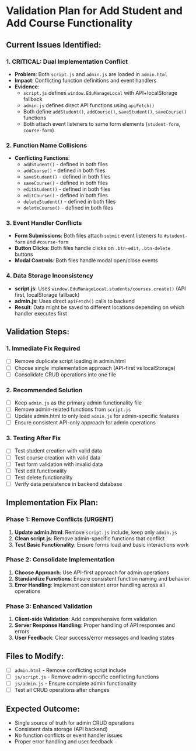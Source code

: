 # Validation Plan for Add Student and Add Course Functionality

## Current Issues Identified:

### 1. **CRITICAL: Dual Implementation Conflict**
- **Problem**: Both `script.js` and `admin.js` are loaded in `admin.html`
- **Impact**: Conflicting function definitions and event handlers
- **Evidence**:
  - `script.js` defines `window.EduManageLocal` with API+localStorage fallback
  - `admin.js` defines direct API functions using `apiFetch()`
  - Both define `addStudent()`, `addCourse()`, `saveStudent()`, `saveCourse()` functions
  - Both attach event listeners to same form elements (`student-form`, `course-form`)

### 2. **Function Name Collisions**
- **Conflicting Functions**:
  - `addStudent()` - defined in both files
  - `addCourse()` - defined in both files
  - `saveStudent()` - defined in both files
  - `saveCourse()` - defined in both files
  - `editStudent()` - defined in both files
  - `editCourse()` - defined in both files
  - `deleteStudent()` - defined in both files
  - `deleteCourse()` - defined in both files

### 3. **Event Handler Conflicts**
- **Form Submissions**: Both files attach `submit` event listeners to `#student-form` and `#course-form`
- **Button Clicks**: Both files handle clicks on `.btn-edit`, `.btn-delete` buttons
- **Modal Controls**: Both files handle modal open/close events

### 4. **Data Storage Inconsistency**
- **script.js**: Uses `window.EduManageLocal.students/courses.create()` (API first, localStorage fallback)
- **admin.js**: Uses direct `apiFetch()` calls to backend
- **Result**: Data might be saved to different locations depending on which handler executes first

## Validation Steps:

### 1. **Immediate Fix Required**
- [ ] Remove duplicate script loading in admin.html
- [ ] Choose single implementation approach (API-first vs localStorage)
- [ ] Consolidate CRUD operations into one file

### 2. **Recommended Solution**
- [ ] Keep `admin.js` as the primary admin functionality file
- [ ] Remove admin-related functions from `script.js`
- [ ] Update admin.html to only load `admin.js` for admin-specific features
- [ ] Ensure consistent API-only approach for admin operations

### 3. **Testing After Fix**
- [ ] Test student creation with valid data
- [ ] Test course creation with valid data
- [ ] Test form validation with invalid data
- [ ] Test edit functionality
- [ ] Test delete functionality
- [ ] Verify data persistence in backend database

## Implementation Fix Plan:

### Phase 1: Remove Conflicts (URGENT)
1. **Update admin.html**: Remove `script.js` include, keep only `admin.js`
2. **Clean script.js**: Remove admin-specific functions that conflict
3. **Test Basic Functionality**: Ensure forms load and basic interactions work

### Phase 2: Consolidate Implementation
1. **Choose Approach**: Use API-first approach for admin operations
2. **Standardize Functions**: Ensure consistent function naming and behavior
3. **Error Handling**: Implement consistent error handling across all operations

### Phase 3: Enhanced Validation
1. **Client-side Validation**: Add comprehensive form validation
2. **Server Response Handling**: Proper handling of API responses and errors
3. **User Feedback**: Clear success/error messages and loading states

## Files to Modify:
- [ ] `admin.html` - Remove conflicting script include
- [ ] `js/script.js` - Remove admin-specific conflicting functions
- [ ] `js/admin.js` - Ensure complete admin functionality
- [ ] Test all CRUD operations after changes

## Expected Outcome:
- Single source of truth for admin CRUD operations
- Consistent data storage (API backend)
- No function conflicts or event handler issues
- Proper error handling and user feedback
